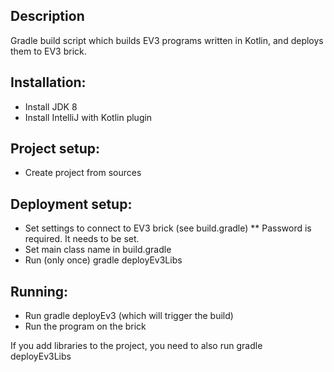 ## Description

Gradle build script which builds EV3 programs written in Kotlin, and deploys them to EV3 brick. 

## Installation:
* Install JDK 8
* Install IntelliJ with Kotlin plugin

## Project setup:
* Create project from sources

## Deployment setup:
* Set settings to connect to EV3 brick (see build.gradle)
** Password is required. It needs to be set.
* Set main class name in build.gradle
* Run (only once) gradle deployEv3Libs

## Running:
* Run gradle deployEv3 (which will trigger the build)
* Run the program on the brick

If you add libraries to the project, you need to also run gradle deployEv3Libs
